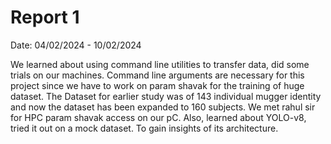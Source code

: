 # Report 1

Date: 04/02/2024 - 10/02/2024

We learned about using command line utilities to transfer data, did some trials on our machines. Command line arguments are necessary for this project since we have to work on param shavak for the training of huge dataset. The Dataset for earlier study was of 143 individual mugger identity and now the dataset has been expanded to 160 subjects. 
We met rahul sir for HPC param shavak access on our pC.
Also, learned about YOLO-v8, tried it out on a mock dataset. To gain insights of its architecture. 
